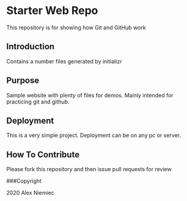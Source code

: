 # Starter Web Repo

This repository is for showing how Git and GitHub work

## Introduction

Contains a number files generated by initializr

## Purpose

Sample website with plenty of files for demos. Mainly intended for practicing git and github.

## Deployment

This is a very simple project. Deployment can be on any pc or server.

## How To Contribute

Please fork this repository and then issue pull requests for review

###Copyright

2020 Alex Niemiec